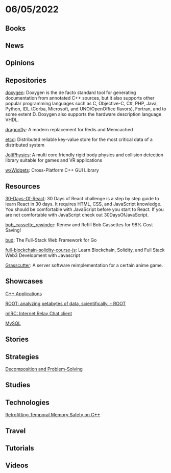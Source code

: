 # 06/05/2022

## Books

## News

## Opinions

## Repositories
[doxygen](https://github.com/doxygen/doxygen): Doxygen is the de facto standard tool for generating documentation from annotated C++ sources, but it also supports other popular programming languages such as C, Objective-C, C#, PHP, Java, Python, IDL (Corba, Microsoft, and UNO/OpenOffice flavors), Fortran, and to some extent D. Doxygen also supports the hardware description language VHDL.

[dragonfly](https://github.com/dragonflydb/dragonfly): A modern replacement for Redis and Memcached

[etcd](https://github.com/etcd-io/etcd): Distributed reliable key-value store for the most critical data of a distributed system

[JoltPhysics](https://github.com/jrouwe/JoltPhysics): A multi core friendly rigid body physics and collision detection library suitable for games and VR applications

[wxWidgets](https://github.com/wxWidgets/wxWidgets): Cross-Platform C++ GUI Library

## Resources
[30-Days-Of-React](https://github.com/Asabeneh/30-Days-Of-React): 30 Days of React challenge is a step by step guide to learn React in 30 days. It requires HTML, CSS, and JavaScript knowledge. You should be comfortable with JavaScript before you start to React. If you are not comfortable with JavaScript check out 30DaysOfJavaScript.

[bob_cassette_rewinder](https://github.com/dekuNukem/bob_cassette_rewinder): Renew and Refill Bob Cassettes for 98% Cost Saving!

[bud](https://github.com/livebud/bud): The Full-Stack Web Framework for Go

[full-blockchain-solidity-course-js](https://github.com/smartcontractkit/full-blockchain-solidity-course-js): Learn Blockchain, Solidity, and Full Stack Web3 Development with Javascript

[Grasscutter](https://github.com/Grasscutters/Grasscutter): A server software reimplementation for a certain anime game.

## Showcases
[C++ Applications](https://stroustrup.com/applications.html)

[ROOT: analyzing petabytes of data, scientifically. - ROOT](https://root.cern/)

[mIRC: Internet Relay Chat client](https://www.mirc.com/)

[MySQL](https://www.mysql.com/)

## Stories

## Strategies
[Decomposition and Problem-Solving](https://www.erichgrunewald.com/posts/decomposition-and-problem-solving/)

## Studies

## Technologies
[Retrofitting Temporal Memory Safety on C++](https://security.googleblog.com/2022/05/retrofitting-temporal-memory-safety-on-c.html)

## Travel

## Tutorials

## Videos
